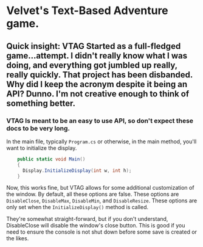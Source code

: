 # Velvet's Text-Based Adventure game.


## Quick insight: VTAG Started as a full-fledged game...attempt. I didn't really know what I was doing, and everything got jumbled up really, really quickly. That project has been disbanded. Why did I keep the acronym despite it being an API? Dunno. I'm not creative enough to think of something better. 



### VTAG Is meant to be an easy to use API, so don't expect these docs to be very long. 



In the main file, typically `Program.cs` or otherwise, in the main method, you'll want to initialize the display.

```cs
    public static void Main()
    {
      Display.InitializeDisplay(int w, int h);
    }
```
Now, this works fine, but VTAG allows for some additional customization of the window. By default, all these options are false. 
These options are `DisableClose`, `DisableMax`, `DisableMin`, and `DisableResize`. These options are only set when the `InitializeDisplay()` method is called. 

They're somewhat straight-forward, but if you don't understand, DisableClose will disable the window's close button. This is good if you need to ensure the console is not shut down before some save is created or the likes. 

